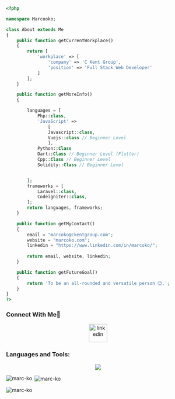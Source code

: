 ```php
<?php

namespace Marcooko;

class About extends Me
{
    public function getCurrentWorkplace()
    {
        return [
            'workplace' => [
                'company' => 'C Kent Group',
                'position' => 'Full Stack Web Developer'         
            ]
        ];
    }

    public function getMoreInfo()
    {

        languages = [
            Php::class,
            'JavaScript' =>
                [
                Javascript::class,
                Vuejs::class // Beginner Level
                ],
            Python::Class
            Dart::Class // Beginner Level (Flutter)
            Cpp::Class // Beginner Level
            Solidity::Class // Beginner Level


        ];
        frameworks = [
            Laravel::class,
            Codeigniter::class, 
        ];
        return languages, frameworks;
    }

    public function getMyContact()
    {
        email = "marcoko@ckentgroup.com";
        website = "marcoko.com";
        linkedin = "https://www.linkedin.com/in/marcoko/";
        
        return email, website, linkedin;
    }

    public function getFutureGoal()
    {
        return 'To be an all-rounded and versatile person 😉.';
    }
}
?>
```

<h3 align="left">Connect With Me🤝</h3>
<p align="center">
<a href="https://www.linkedin.com/in/marcoko/" target="blank"><img align="center" src="https://user-images.githubusercontent.com/88904952/234979284-68c11d7f-1acc-4f0c-ac78-044e1037d7b0.png" alt="linkedin" height="50" width="50" /></a>
</p>

<h3 align="left">Languages and Tools:</h3>
<!--tech stack icons-->
<p align="center">
  <a href="https://skillicons.dev">
    <img src="https://skillicons.dev/icons?i=git,aws,c,cpp,cmake,bootstrap,css,docker,express,figma,firebase,git,github,gitlab,html,htmx,java,js,jquery,flutter,dart,laravel,linux,debian,bash,md,flutter,mongodb,mysql,sqlite,nodejs,py,selenium,cypress,ts,neovim,vim,vscode,atom,arduino,nginx,cloudflare,azure,blender,unreal&perline=14" />
  </a>
</p>



<p><img align="left" src="https://github-readme-stats.vercel.app/api/top-langs?username=marc-ko&show_icons=true&locale=en&layout=compact" alt="marc-ko" /></p>

<p>&nbsp;<img align="center" src="https://github-readme-stats.vercel.app/api?username=marc-ko&show_icons=true&locale=en" alt="marc-ko" /></p>

<p><img align="center" src="https://github-readme-streak-stats.herokuapp.com/?user=marc-ko&" alt="marc-ko" /></p>

